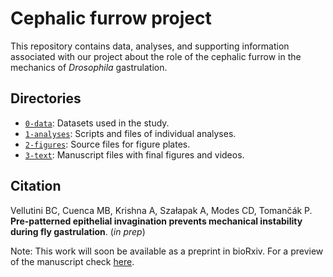 # Cephalic furrow project

This repository contains data, analyses, and supporting information associated with our project about the role of the cephalic furrow in the mechanics of *Drosophila* gastrulation.

## Directories

- [`0-data`](0-data): Datasets used in the study.
- [`1-analyses`](1-analyses): Scripts and files of individual analyses.
- [`2-figures`](2-figures): Source files for figure plates.
- [`3-text`](3-text): Manuscript files with final figures and videos.

## Citation

Vellutini BC, Cuenca MB, Krishna A, Szałapak A, Modes CD, Tomančák P. **Pre-patterned epithelial invagination prevents mechanical instability during fly gastrulation**. (*in prep*)

Note: This work will soon be available as a preprint in bioRxiv. For a preview of the manuscript check [here](https://htmlpreview.github.io/?https://github.com/bruvellu/cephalic-furrow/blob/main/3-text/furrow.html).
